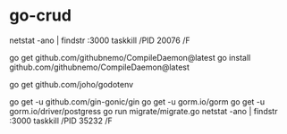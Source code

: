 # go-crud
 
netstat -ano | findstr :3000
taskkill /PID 20076 /F

go get github.com/githubnemo/CompileDaemon@latest
go install github.com/githubnemo/CompileDaemon@latest

go get github.com/joho/godotenv

go get -u github.com/gin-gonic/gin
go get -u gorm.io/gorm
go get -u gorm.io/driver/postgress
go run migrate/migrate.go
netstat -ano | findstr :3000
taskkill /PID 35232 /F